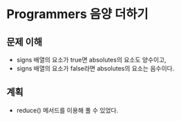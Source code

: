 # Programmers 음양 더하기

## 문제 이해

- signs 배열의 요소가 true면 absolutes의 요소도 양수이고,
- signs 배열의 요소가 false라면 absolutes의 요소는 음수이다.

## 계획

- reduce() 메서드를 이용해 풀 수 있었다.

